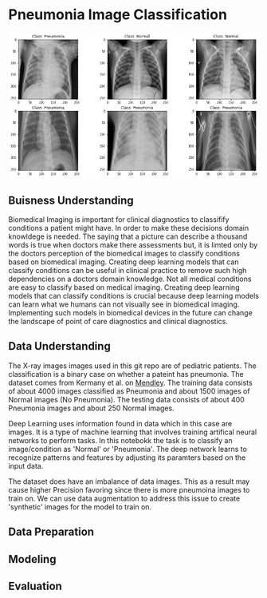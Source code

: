 # Pneumonia Image Classification
![x_ray_images](images/x_rays.png)

## Buisness Understanding 
Biomedical Imaging is important for clinical diagnostics to classifify conditions a patient might have. In order to make these decisions domain knowldege is needed. The saying that a picture can describe a thousand words is true when doctors make there assessments but, it is limted only by the doctors perception of the biomedical images to classify conditions based on biomedical imaging. Creating deep learning models that can classify conditions can be useful in clinical practice to remove such high dependencies on a doctors domain knowledge. Not all medical conditions are easy to classify based on medical imaging. Creating deep learning models that can classify conditions is crucial because deep learning models can learn what we humans can not visually see in biomedical imaging. Implementing such models in biomedical devices in the future can change the landscape of point of care diagnostics and clinical diagnostics.

## Data Understanding 
The X-ray images images used in this git repo are of pediatric patients. The classification is a binary case on whether a pateint has pneumonia. The dataset comes from Kermany et al. on [Mendley](https://data.mendeley.com/datasets/rscbjbr9sj/3). The training data consists of about 4000 images classified as Pneumonia and about 1500 images of Normal images (No Pneumonia). The testing data consists of about 400 Pneumonia images and about 250 Normal images.

Deep Learning uses information found in data which in this case are images. It is a type of machine learning that involves training artifical neural networks to perform tasks. In this notebokk the task is to classify an image/condition as 'Normal' or 'Pneumonia'. The deep network learns to recognize patterns and features by adjusting its paramters based on the input data. 

The dataset does have an imbalance of data images. This as a result may cause higher Precision favoring since there is more pneumoina images to train on. We can use data augmentation to address this issue to create 'synthetic' images for the model to train on. 

## Data Preparation 

## Modeling 

## Evaluation